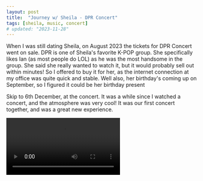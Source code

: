 ```yaml
---
layout: post
title:  "Journey w/ Sheila - DPR Concert"
tags: [sheila, music, concert]
# updated: "2023-11-28"
---
```

When I was still dating Sheila, on August 2023 the tickets for DPR Concert went on sale. DPR is one of Sheila's favorite K-POP group. She specifically likes Ian (as most people do LOL) as he was the most handsome in the group. She said she really wanted to watch it, but it would probably sell out within minutes! So I offered to buy it for her, as the internet connection at my office was quite quick and stable. Well also, her birthday's coming up on September, so I figured it could be her birthday present

Skip to 6th December, at the concert. It was a while since I watched a concert, and the atmosphere was very cool! It was our first concert together, and was a great new experience.

![](/assets/posts/2024-05-23/dpr-wegang.mp4)

<!-- <video height='320' width='240' controls>
    <source src='/blog/assets/posts/2024-05-23/dpr-wegang.mp4' type='video/mp4'>
</video> -->
